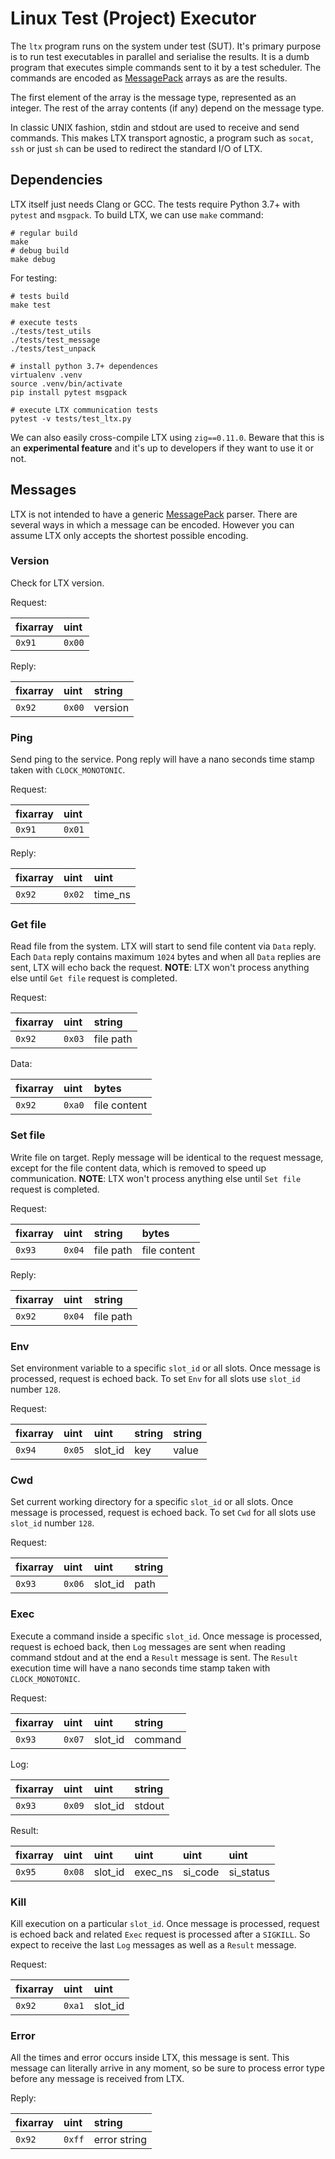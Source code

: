 # Linux Test (Project) Executor

The `ltx` program runs on the system under test (SUT). It's primary
purpose is to run test executables in parallel and serialise the
results. It is a dumb program that executes simple commands sent to it
by a test scheduler. The commands are encoded as [MessagePack] arrays as
are the results.

The first element of the array is the message type, represented as an
integer. The rest of the array contents (if any) depend on the message
type.

In classic UNIX fashion, stdin and stdout are used to receive and send
commands. This makes LTX transport agnostic, a program such as
`socat`, `ssh` or just `sh` can be used to redirect the standard I/O
of LTX.

## Dependencies

LTX itself just needs Clang or GCC. The tests require Python 3.7+ with
`pytest` and `msgpack`. To build LTX, we can use `make` command:

    # regular build
    make
    # debug build
    make debug

For testing:

    # tests build
    make test

    # execute tests
    ./tests/test_utils
    ./tests/test_message
    ./tests/test_unpack

    # install python 3.7+ dependences
    virtualenv .venv
    source .venv/bin/activate
    pip install pytest msgpack

    # execute LTX communication tests
    pytest -v tests/test_ltx.py

We can also easily cross-compile LTX using `zig==0.11.0`. Beware that this is an
**experimental feature** and it's up to developers if they want to use it or
not.

## Messages

LTX is not intended to have a generic [MessagePack] parser. There are
several ways in which a message can be encoded. However you can assume
LTX only accepts the shortest possible encoding.

### Version

Check for LTX version.

Request:

| fixarray | uint   |
|:---------|:-------|
| `0x91`   | `0x00` |

Reply:

| fixarray | uint   | string   |
|:---------|:-------|:---------|
| `0x92`   | `0x00` | version  |

### Ping

Send ping to the service. Pong reply will have a nano seconds time stamp taken
with `CLOCK_MONOTONIC`.

Request:

| fixarray | uint   |
|:---------|:-------|
| `0x91`   | `0x01` |

Reply:

| fixarray | uint   | uint    |
|:---------|:-------|:--------|
| `0x92`   | `0x02` | time_ns |

### Get file

Read file from the system. LTX will start to send file content via `Data` reply.
Each `Data` reply contains maximum `1024` bytes and when all `Data` replies are
sent, LTX will echo back the request. **NOTE**: LTX won't process anything else
until `Get file` request is completed.

Request:

| fixarray | uint   | string    |
|:---------|:-------|:----------|
| `0x92`   | `0x03` | file path |

Data:

| fixarray | uint   | bytes        |
|:---------|:-------|:-------------|
| `0x92`   | `0xa0` | file content |

### Set file

Write file on target. Reply message will be identical to the request message,
except for the file content data, which is removed to speed up communication.
**NOTE**: LTX won't process anything else until `Set file` request is completed.

Request:

| fixarray | uint   | string    | bytes        |
|:---------|:-------|:----------|:-------------|
| `0x93`   | `0x04` | file path | file content |

Reply:

| fixarray | uint   | string    |
|:---------|:-------|:----------|
| `0x92`   | `0x04` | file path |

### Env

Set environment variable to a specific `slot_id` or all slots. Once message is
processed, request is echoed back. To set `Env` for all slots use `slot_id`
number `128`.

Request:

| fixarray | uint   | uint    | string | string |
|:---------|:-------|:------- |:-------|:-------|
| `0x94`   | `0x05` | slot_id | key    | value  |

### Cwd

Set current working directory for a specific `slot_id` or all slots. Once
message is processed, request is echoed back. To set `Cwd` for all slots use
`slot_id` number `128`.

Request:

| fixarray | uint   | uint    | string |
|:---------|:-------|:------- |:-------|
| `0x93`   | `0x06` | slot_id | path   |

### Exec

Execute a command inside a specific `slot_id`. Once message is processed,
request is echoed back, then `Log` messages are sent when reading command
stdout and at the end a `Result` message is sent. The `Result` execution time
will have a nano seconds time stamp taken with `CLOCK_MONOTONIC`.

Request:

| fixarray | uint   | uint    | string    |
|:---------|:-------|:------- |:----------|
| `0x93`   | `0x07` | slot_id | command   |

Log:

| fixarray | uint   | uint    | string    |
|:---------|:-------|:------- |:----------|
| `0x93`   | `0x09` | slot_id | stdout    |

Result:

| fixarray | uint   | uint    | uint    | uint    | uint      |
|:---------|:-------|:------- |:--------|:--------|:----------|
| `0x95`   | `0x08` | slot_id | exec_ns | si_code | si_status |

### Kill

Kill execution on a particular `slot_id`. Once message is processed, request is
echoed back and related `Exec` request is processed after a `SIGKILL`. So expect
to receive the last `Log` messages as well as a `Result` message.

Request:

| fixarray | uint   | uint    |
|:---------|:-------|:------- |
| `0x92`   | `0xa1` | slot_id |

### Error

All the times and error occurs inside LTX, this message is sent. This message
can literally arrive in any moment, so be sure to process error type before any
message is received from LTX.

Reply:

| fixarray | uint   | string       |
|:---------|:-------|:-------------|
| `0x92`   | `0xff` | error string |


[MessagePack]: https://github.com/msgpack/msgpack/blob/master/spec.md
